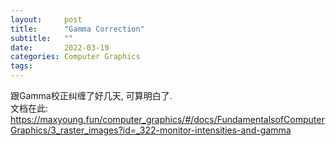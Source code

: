 ```yaml
---
layout:     post
title:      "Gamma Correction"
subtitle:   ""
date:       2022-03-19
categories: Computer Graphics
tags:
---
```


跟Gamma校正纠缠了好几天, 可算明白了.  
文档在此: <https://maxyoung.fun/computer_graphics/#/docs/FundamentalsofComputerGraphics/3_raster_images?id=_322-monitor-intensities-and-gamma>
